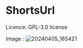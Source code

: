 # ShortsUrl


Licence: GPL-3.0 license




Image : ![20240405_185421](https://github.com/CodeWasabi/ShortsUrl/assets/166112995/2942c9d8-3b0c-4b95-affb-296e3df97831)
